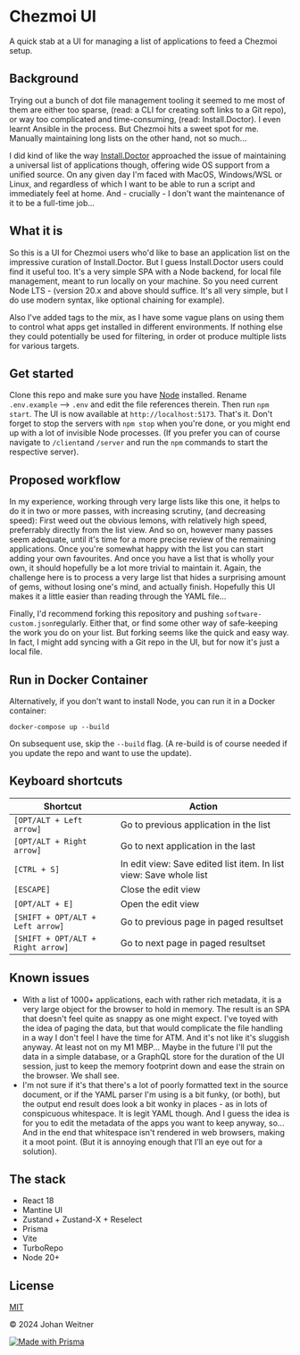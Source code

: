 # Chezmoi UI

A quick stab at a UI for managing a list of applications to feed a Chezmoi setup.

## Background

Trying out a bunch of dot file management tooling it seemed to me most of them are either too sparse, (read: a CLI for creating soft links to a Git repo), or way too complicated and time-consuming, (read: Install.Doctor). I even learnt Ansible in the process. But Chezmoi hits a sweet spot for me. Manually maintaining long lists on the other hand, not so much...

I did kind of like the way [Install.Doctor](https://github.com/megabyte-labs/install.doctor) approached the issue of maintaining a universal list of applications though, offering wide OS support from a unified source. On any given day I'm faced with MacOS, Windows/WSL or Linux, and regardless of which I want to be able to run a script and immediately feel at home. And - crucially - I don't want the maintenance of it to be a full-time job...

## What it is

So this is a UI for Chezmoi users who'd like to base an application list on the impressive curation of Install.Doctor. But I guess Install.Doctor users could find it useful too. It's a very simple SPA with a Node backend, for local file management, meant to run locally on your machine. So you need current Node LTS - (version 20.x and above should suffice. It's all very simple, but I do use modern syntax, like optional chaining for example).

Also I've added tags to the mix, as I have some vague plans on using them to control what apps get installed in different environments. If nothing else they could potentially be used for filtering, in order ot produce multiple lists for various targets.

## Get started

Clone this repo and make sure you have [Node](https://nodejs.org/) installed. Rename `.env.example` --> `.env` and edit the file references therein. Then run `npm start`. The UI is now available at `http://localhost:5173`. That's it. Don't forget to stop the servers with `npm stop` when you're done, or you might end up with a lot of invisible Node processes. (If you prefer you can of course navigate to `/client`and `/server` and run the `npm` commands to start the respective server).

## Proposed workflow
In my experience, working through very large lists like this one, it helps to do it in two or more passes, with increasing scrutiny, (and decreasing speed): First weed out the obvious lemons, with relatively high speed, preferrably directly from the list view. And so on, however many passes seem adequate, until it's time for a more precise review of the remaining applications. Once you're somewhat happy with the list you can start adding your own favourites. And once you have a list that is wholly your own, it should hopefully be a lot more trivial to maintain it. Again, the challenge here is to process a very large list that hides a surprising amount of gems, without losing one's mind, and actually finish. Hopefully this UI makes it a little easier than reading through the YAML file...

Finally, I'd recommend forking this repository and pushing `software-custom.json`regularly. Either that, or find some other way of safe-keeping the work you do on your list. But forking seems like the quick and easy way. In fact, I might add syncing with a Git repo in the UI, but for now it's just a local file.

## Run in Docker Container
Alternatively, if you don't want to install Node, you can run it in a Docker container:

```docker-compose up --build```

On subsequent use, skip the `--build` flag. (A re-build is of course needed if you update the repo and want to use the update).

## Keyboard shortcuts

| Shortcut                          | Action                                                       |
| --------------------------------- | ------------------------------------------------------------ |
| `[OPT/ALT + Left arrow]`          | Go to previous application in the list                       |
| `[OPT/ALT + Right arrow]`         | Go to next application in the last                           |
| `[CTRL + S]`                      | In edit view: Save edited list item. In list view: Save whole list |
| `[ESCAPE]`                        | Close the edit view                                          |
| `[OPT/ALT + E]`                   | Open the edit view                                           |
| `[SHIFT + OPT/ALT + Left arrow]`  | Go to previous page in paged resultset                       |
| `[SHIFT + OPT/ALT + Right arrow]` | Go to next page in paged resultset                           |


## Known issues
- With a list of 1000+ applications, each with rather rich metadata, it is a very large object for the browser to hold in memory. The result is an SPA that doesn't feel quite as snappy as one might expect. I've toyed with the idea of paging the data, but that would complicate the file handling in a way I don't feel I have the time for ATM. And it's not like it's sluggish anyway. At least not on my M1 MBP...  Maybe in the future I'll put the data in a simple database, or a GraphQL store for the duration of the UI session, just to keep the memory footprint down and ease the strain on the browser. We shall see.
- I'm not sure if it's that there's a lot of poorly formatted text in the source document, or if the YAML parser I'm using is a bit funky, (or both), but the output end result does look a bit wonky in places - as in lots of conspicuous whitespace. It is legit YAML though. And I guess the idea is for you to edit the metadata of the apps you want to keep anyway, so... And in the end that whitespace isn't rendered in web browsers, making it a moot point. (But it is annoying enough that I'll an eye out for a solution).

## The stack
- React 18
- Mantine UI
- Zustand + Zustand-X + Reselect
- Prisma
- Vite
- TurboRepo
- Node 20+


## License

[MIT](https://opensource.org/license/MIT)

© 2024 Johan Weitner


[![Made with Prisma](http://made-with.prisma.io/dark.svg)](https://prisma.io)